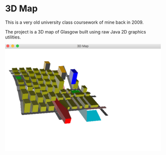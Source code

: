 # 3D Map

This is a very old university class coursework of mine back in 2009.

The project is a 3D map of Glasgow built using raw Java 2D graphics utilities.

![image of demo application](/etc/demo.png)

